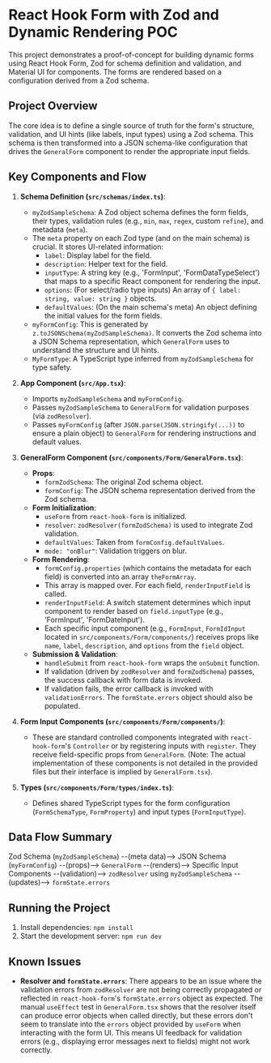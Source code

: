 # React Hook Form with Zod and Dynamic Rendering POC

This project demonstrates a proof-of-concept for building dynamic forms using React Hook Form, Zod for schema definition and validation, and Material UI for components. The forms are rendered based on a configuration derived from a Zod schema.

## Project Overview

The core idea is to define a single source of truth for the form's structure, validation, and UI hints (like labels, input types) using a Zod schema. This schema is then transformed into a JSON schema-like configuration that drives the `GeneralForm` component to render the appropriate input fields.

## Key Components and Flow

1. **Schema Definition (`src/schemas/index.ts`)**:
    * `myZodSampleSchema`: A Zod object schema defines the form fields, their types, validation rules (e.g., `min`, `max`, `regex`, custom `refine`), and metadata (`meta`).
    * The `meta` property on each Zod type (and on the main schema) is crucial. It stores UI-related information:
        * `label`: Display label for the field.
        * `description`: Helper text for the field.
        * `inputType`: A string key (e.g., 'FormInput', 'FormDataTypeSelect') that maps to a specific React component for rendering the input.
        * `options`: (For select/radio type inputs) An array of `{ label: string, value: string }` objects.
        * `defaultValues`: (On the main schema's meta) An object defining the initial values for the form fields.
    * `myFormConfig`: This is generated by `z.toJSONSchema(myZodSampleSchema)`. It converts the Zod schema into a JSON Schema representation, which `GeneralForm` uses to understand the structure and UI hints.
    * `MyFormType`: A TypeScript type inferred from `myZodSampleSchema` for type safety.

2. **App Component (`src/App.tsx`)**:
    * Imports `myZodSampleSchema` and `myFormConfig`.
    * Passes `myZodSampleSchema` to `GeneralForm` for validation purposes (via `zodResolver`).
    * Passes `myFormConfig` (after `JSON.parse(JSON.stringify(...))` to ensure a plain object) to `GeneralForm` for rendering instructions and default values.

3. **GeneralForm Component (`src/components/Form/GeneralForm.tsx`)**:
    * **Props**:
        * `formZodSchema`: The original Zod schema object.
        * `formConfig`: The JSON schema representation derived from the Zod schema.
    * **Form Initialization**:
        * `useForm` from `react-hook-form` is initialized.
        * `resolver`: `zodResolver(formZodSchema)` is used to integrate Zod validation.
        * `defaultValues`: Taken from `formConfig.defaultValues`.
        * `mode: "onBlur"`: Validation triggers on blur.
    * **Form Rendering**:
        * `formConfig.properties` (which contains the metadata for each field) is converted into an array `theFormArray`.
        * This array is mapped over. For each field, `renderInputField` is called.
        * `renderInputField`: A switch statement determines which input component to render based on `field.inputType` (e.g., 'FormInput', 'FormDateInput').
        * Each specific input component (e.g., `FormInput`, `FormIdInput` located in `src/components/Form/components/`) receives props like `name`, `label`, `description`, and `options` from the `field` object.
    * **Submission & Validation**:
        * `handleSubmit` from `react-hook-form` wraps the `onSubmit` function.
        * If validation (driven by `zodResolver` and `formZodSchema`) passes, the success callback with form data is invoked.
        * If validation fails, the error callback is invoked with `validationErrors`. The `formState.errors` object should also be populated.

4. **Form Input Components (`src/components/Form/components/`)**:
    * These are standard controlled components integrated with `react-hook-form`'s `Controller` or by registering inputs with `register`. They receive field-specific props from `GeneralForm`. (Note: The actual implementation of these components is not detailed in the provided files but their interface is implied by `GeneralForm.tsx`).

5. **Types (`src/components/Form/types/index.ts`)**:
    * Defines shared TypeScript types for the form configuration (`FormSchemaType`, `FormProperty`) and input types (`FormInputType`).

## Data Flow Summary

Zod Schema (`myZodSampleSchema`)
    --(meta data)--> JSON Schema (`myFormConfig`)
        --(props)--> `GeneralForm`
            --(renders)--> Specific Input Components
            --(validation)--> `zodResolver` using `myZodSampleSchema`
                --(updates)--> `formState.errors`

## Running the Project

1. Install dependencies: `npm install`
2. Start the development server: `npm run dev`

## Known Issues

* **Resolver and `formState.errors`**: There appears to be an issue where the validation errors from `zodResolver` are not being correctly propagated or reflected in `react-hook-form`'s `formState.errors` object as expected. The manual `useEffect` test in `GeneralForm.tsx` shows that the resolver itself can produce error objects when called directly, but these errors don't seem to translate into the `errors` object provided by `useForm` when interacting with the form UI. This means UI feedback for validation errors (e.g., displaying error messages next to fields) might not work correctly.
